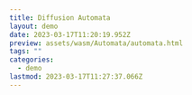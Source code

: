 ```yaml
---
title: Diffusion Automata
layout: demo
date: 2023-03-17T11:20:19.952Z
preview: assets/wasm/Automata/automata.html
tags: ""
categories:
  - demo
lastmod: 2023-03-17T11:27:37.066Z
---
```

